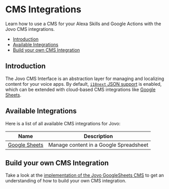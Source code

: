# CMS Integrations

Learn how to use a CMS for your Alexa Skills and Google Actions with the Jovo CMS integrations.

* [Introduction](#introduction)
* [Available Integrations](#available-integrations)
* [Build your own CMS Integration](#build-your-own-cms-integration)


## Introduction

The Jovo CMS Interface is an abstraction layer for managing and localizing content for your voice apps. By default, [`i18next` JSON support](../../basic-concepts/output/i18n.md './output/i18n') is enabled, which can be extended with cloud-based CMS integrations like [Google Sheets](./google-sheets.md './cms/google-sheets').

## Available Integrations

Here is a list of all available CMS integrations for Jovo:

Name | Description
------------ | -------------
[Google Sheets](./google-sheets.md './cms/google-sheets') | Manage content in a Google Spreadsheet



## Build your own CMS Integration

Take a look at the [implementation of the Jovo GoogleSheets CMS](https://github.com/jovotech/jovo-framework-nodejs/tree/master/jovo-integrations/jovo-cms-googlesheets/src) to get an understanding of how to build your own CMS integration.


<!--[metadata]: {"description": "Learn how to use a CMS for your Alexa Skills and Google Actions with the Jovo CMS integrations.",
"route": "cms" }-->
